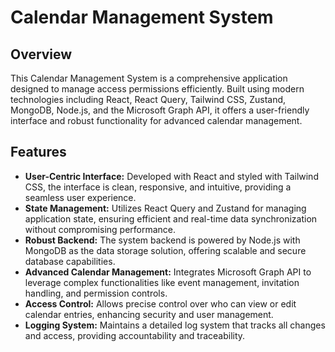 # Calendar Management System

## Overview

This Calendar Management System is a comprehensive application designed to manage access permissions efficiently. Built using modern technologies including React, React Query, Tailwind CSS, Zustand, MongoDB, Node.js, and the Microsoft Graph API, it offers a user-friendly interface and robust functionality for advanced calendar management.

## Features

- **User-Centric Interface:** Developed with React and styled with Tailwind CSS, the interface is clean, responsive, and intuitive, providing a seamless user experience.
- **State Management:** Utilizes React Query and Zustand for managing application state, ensuring efficient and real-time data synchronization without compromising performance.
- **Robust Backend:** The system backend is powered by Node.js with MongoDB as the data storage solution, offering scalable and secure database capabilities.
- **Advanced Calendar Management:** Integrates Microsoft Graph API to leverage complex functionalities like event management, invitation handling, and permission controls.
- **Access Control:** Allows precise control over who can view or edit calendar entries, enhancing security and user management.
- **Logging System:** Maintains a detailed log system that tracks all changes and access, providing accountability and traceability.

